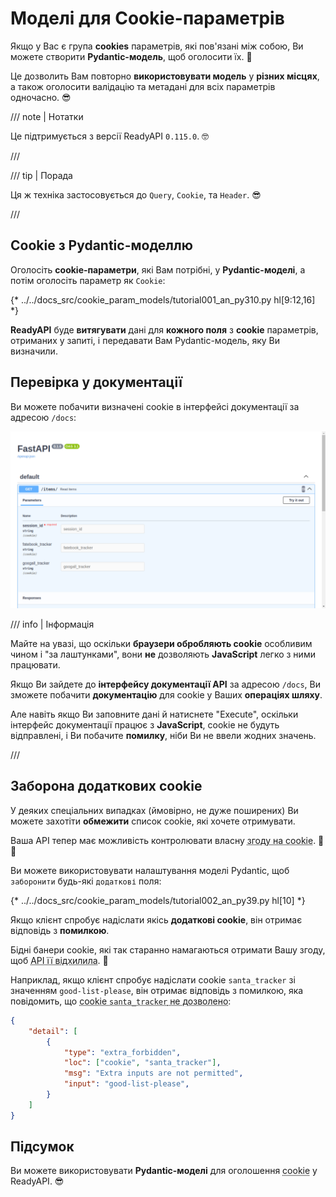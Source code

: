 # Моделі для Cookie-параметрів

Якщо у Вас є група **cookies** параметрів, які пов'язані між собою, Ви можете створити **Pydantic-модель**, щоб оголосити їх. 🍪

Це дозволить Вам повторно **використовувати модель** у **різних місцях**, а також оголосити валідацію та метадані для всіх параметрів одночасно. 😎

/// note | Нотатки

Це підтримується з версії ReadyAPI  `0.115.0`. 🤓

///

/// tip | Порада

Ця ж техніка застосовується до `Query`, `Cookie`, та `Header`. 😎

///

## Cookie з Pydantic-моделлю

Оголосіть **cookie-параметри**, які Вам потрібні, у **Pydantic-моделі**, а потім оголосіть параметр як `Cookie`:

{* ../../docs_src/cookie_param_models/tutorial001_an_py310.py hl[9:12,16] *}

**ReadyAPI** буде **витягувати** дані для **кожного поля** з **cookie** параметрів, отриманих у запиті, і передавати Вам Pydantic-модель, яку Ви визначили.

## Перевірка у документації

Ви можете побачити визначені cookie в інтерфейсі документації за адресою `/docs`:

<div class="screenshot">
<img src="/img/tutorial/cookie-param-models/image01.png">
</div>

/// info | Інформація

Майте на увазі, що оскільки **браузери обробляють cookie** особливим чином і "за лаштунками", вони **не** дозволяють **JavaScript** легко з ними працювати.

Якщо Ви зайдете до **інтерфейсу документації API** за адресою `/docs`, Ви зможете побачити **документацію** для cookie у Ваших **операціях шляху**.

Але навіть якщо Ви заповните дані й натиснете "Execute", оскільки інтерфейс документації працює з **JavaScript**, cookie не будуть відправлені, і Ви побачите **помилку**, ніби Ви не ввели жодних значень.

///

## Заборона додаткових cookie

У деяких спеціальних випадках (ймовірно, не дуже поширених) Ви можете захотіти **обмежити** список cookie, які хочете отримувати.

Ваша API тепер має можливість контролювати власну <abbr title="Це жарт, якщо що. Це не має нічого спільного зі згодою на використання cookie, але це кумедно, що навіть API тепер може відхиляти бідні cookie. Ловіть печиво. 🍪">згоду на cookie</abbr>. 🤪🍪

Ви можете використовувати налаштування моделі Pydantic, щоб `заборонити` будь-які `додаткові` поля:

{* ../../docs_src/cookie_param_models/tutorial002_an_py39.py hl[10] *}

Якщо клієнт спробує надіслати якісь **додаткові cookie**, він отримає відповідь з **помилкою**.

Бідні банери cookie, які так старанно намагаються отримати Вашу згоду, щоб <abbr title="Це ще один жарт. Не звертайте уваги. Візьміть каву для свого печива. ☕">API її відхилила</abbr>. 🍪

Наприклад, якщо клієнт спробує надіслати cookie `santa_tracker` зі значенням `good-list-please`, він отримає відповідь з помилкою, яка повідомить, що <abbr title="Санта не схвалює відсутність cookie. 🎅 Гаразд, більше жартів не буде.">cookie `santa_tracker` не дозволено</abbr>:

```json
{
    "detail": [
        {
            "type": "extra_forbidden",
            "loc": ["cookie", "santa_tracker"],
            "msg": "Extra inputs are not permitted",
            "input": "good-list-please",
        }
    ]
}
```

## Підсумок

Ви можете використовувати **Pydantic-моделі** для оголошення <abbr title="Отримайте останнє печиво перед тим, як піти. 🍪">cookie</abbr> у ReadyAPI. 😎
